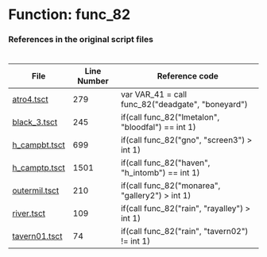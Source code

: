 # Function: func_82
### References in the original script files

#

| File | Line Number | Reference code |
| --- | --- | --- |
| [atro4.tsct](../../../out/atro4.tsct#L279) | 279 | var VAR_41 = call func_82("deadgate", "boneyard") |
| [black_3.tsct](../../../out/black_3.tsct#L245) | 245 | if(call func_82("lmetalon", "bloodfal") == int 1) |
| [h_campbt.tsct](../../../out/h_campbt.tsct#L699) | 699 | if(call func_82("gno", "screen3") > int 1) |
| [h_camptp.tsct](../../../out/h_camptp.tsct#L1501) | 1501 | if(call func_82("haven", "h_intomb") == int 1) |
| [outermil.tsct](../../../out/outermil.tsct#L210) | 210 | if(call func_82("monarea", "gallery2") > int 1) |
| [river.tsct](../../../out/river.tsct#L109) | 109 | if(call func_82("rain", "rayalley") > int 1) |
| [tavern01.tsct](../../../out/tavern01.tsct#L74) | 74 | if(call func_82("rain", "tavern02") != int 1) |
